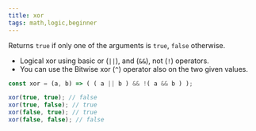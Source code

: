 ```yaml
---
title: xor
tags: math,logic,beginner
---
```


Returns `true` if only one of the arguments is `true`, `false` otherwise.

- Logical xor using basic or (`||`), and (`&&`), not (`!`) operators. 
- You can use the Bitwise xor (`^`) operator also on the two given values.

```js
const xor = (a, b) => ( ( a || b ) && !( a && b ) );
```

```js
xor(true, true); // false
xor(true, false); // true
xor(false, true); // true
xor(false, false); // false
```

